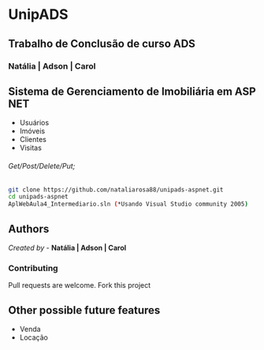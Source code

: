 # UnipADS
## Trabalho de Conclusão de curso ADS
### Natália | Adson | Carol

## Sistema de Gerenciamento de Imobiliária em ASP NET

* Usuários
* Imóveis
* Clientes
* Visitas

#### 
###### Get/Post/Delete/Put;


```sh
git clone https://github.com/nataliarosa88/unipads-aspnet.git
cd unipads-aspnet
AplWebAula4_Intermediario.sln (*Usando Visual Studio community 2005)
```

## Authors

*Created by* - **Natália | Adson | Carol**

### Contributing
Pull requests are welcome.
Fork this project

## Other possible future features

* Venda
* Locação
